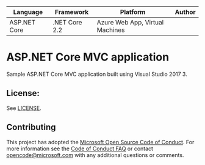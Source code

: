 | Language | Framework | Platform | Author |
| -------- | -------- |--------|--------|
| ASP.NET Core | .NET Core 2.2 | Azure Web App, Virtual Machines |


# ASP.NET Core MVC application 

Sample ASP.NET Core MVC application built using Visual Studio 2017 3.

## License:
See [LICENSE](LICENSE).


## Contributing
This project has adopted the [Microsoft Open Source Code of Conduct](https://opensource.microsoft.com/codeofconduct/).
For more information see the [Code of Conduct FAQ](https://opensource.microsoft.com/codeofconduct/faq/) or
contact [opencode@microsoft.com](mailto:opencode@microsoft.com) with any additional questions or comments.
